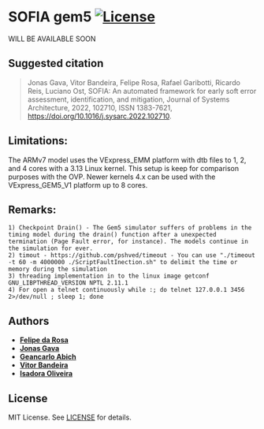 SOFIA gem5 [![License][license-img]][license-url]
=

WILL BE AVAILABLE SOON

## Suggested citation

> Jonas Gava, Vitor Bandeira, Felipe Rosa, Rafael Garibotti, Ricardo Reis, Luciano Ost, SOFIA: An automated framework for early soft error assessment, identification, and mitigation, Journal of Systems Architecture, 2022, 102710, ISSN 1383-7621, https://doi.org/10.1016/j.sysarc.2022.102710.



## Limitations: 

The ARMv7 model uses the VExpress_EMM platform with dtb files to 1, 2, and 4 cores with a 3.13 Linux kernel. This setup is keep for comparison purposes with the OVP. Newer kernels 4.x can be used with the VExpress_GEM5_V1 platform up to 8 cores.


## Remarks: 
	1) Checkpoint Drain() - The Gem5 simulator suffers of problems in the timing model during the drain() function after a unexpected termination (Page Fault error, for instance). The models continue in the simulation for ever.
	2) timout - https://github.com/pshved/timeout - You can use "./timeout -t 60 -m 4000000 ./ScriptFaultInection.sh" to delimit the time or memory during the simulation
	3) threading implementation in to the linux image getconf GNU_LIBPTHREAD_VERSION NPTL 2.11.1
	4) For open a telnet continuously while :; do telnet 127.0.0.1 3456 2>/dev/null ; sleep 1; done


Authors
------
* [**Felipe da Rosa**](https://www.linkedin.com/in/frdarosa)
* [**Jonas Gava**](https://www.linkedin.com/in/jfgava)
* [**Geancarlo Abich**](https://www.linkedin.com/in/geancarloabich/)
* [**Vitor Bandeira**](https://www.linkedin.com/in/vitor-bandeira-093a0b118/)
* [**Isadora Oliveira**](https://www.linkedin.com/in/isadora-oliveira-6344b815b/)


License
-------
MIT License. See [LICENSE](LICENSE) for details.

[main-url]: https://github.com/ManyCoreResearchTeam/SOFIA
[readme-url]: https://github.com/ManyCoreResearchTeam/SOFIA/blob/main/README.md
[license-url]: https://github.com/ManyCoreResearchTeam/SOFIA/blob/main/LICENSE
[license-img]: https://img.shields.io/github/license/rsp/travis-hello-modern-cpp.svg
[github-follow-url]: https://github.com/ManyCoreResearchTeam
